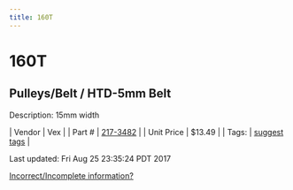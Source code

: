```yaml
---
title: 160T
---
```


# 160T
## Pulleys/Belt / HTD-5mm Belt
Description: 	15mm width 

| Vendor | Vex | 
| Part # | [217-3482](http://www.vexrobotics.com/vexpro/motion/belts-and-pulleys/htdbelts15.html) | 
| Unit Price | $13.49 | 
| Tags: | [suggest tags](https://docs.google.com/forms/d/e/1FAIpQLSeWyY8v3RgOty-MyWmh9U0iivNYN_molChYyS-0U-o-kOAv_g/viewform) | 

Last updated: Fri Aug 25 23:35:24 PDT 2017

 [Incorrect/Incomplete information?](https://docs.google.com/forms/d/e/1FAIpQLSeWyY8v3RgOty-MyWmh9U0iivNYN_molChYyS-0U-o-kOAv_g/viewform)